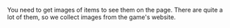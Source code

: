 You need to get images of items to see them on the page. There are quite a lot of them, so we collect images from the game's website.
